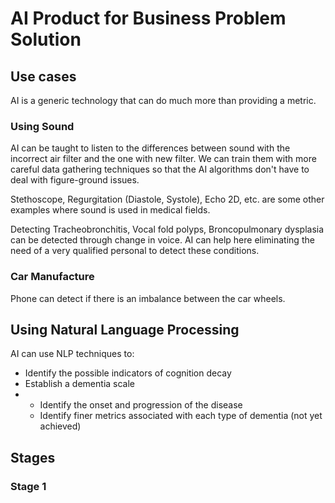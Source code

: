# AI Product for Business Problem Solution

## Use cases

AI is a generic technology that can do much more than providing a metric.

### Using Sound
AI can be taught to listen to the differences between sound with the incorrect air filter and the one with new filter. We can train them with more careful data gathering techniques so that the AI algorithms don't have to deal with figure-ground issues.

Stethoscope, Regurgitation (Diastole, Systole), Echo 2D, etc. are some other examples where sound is used in medical fields.

Detecting Tracheobronchitis, Vocal fold polyps, Broncopulmonary dysplasia can be detected through change in voice. AI can help here eliminating the need of a very qualified personal to detect these conditions.

### Car Manufacture
Phone can detect if there is an imbalance between the car wheels.

## Using Natural Language Processing

AI can use NLP techniques to:
* Identify the possible indicators of cognition decay
* Establish a dementia scale
* - Identify the onset and progression of the disease
  - Identify finer metrics associated with each type of dementia (not yet achieved)
 
## Stages

### Stage 1

